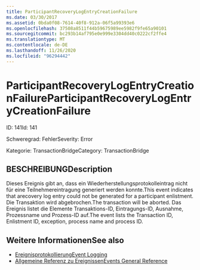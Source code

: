 ```yaml
---
title: ParticipantRecoveryLogEntryCreationFailure
ms.date: 03/30/2017
ms.assetid: 0bda0f08-7614-40f8-912a-06f5a99393e6
ms.openlocfilehash: 37508a8511f44b59675989ee5982f9fe65a90101
ms.sourcegitcommit: bc293b14af795e0e999e3304dd40c0222cf2ffe4
ms.translationtype: MT
ms.contentlocale: de-DE
ms.lasthandoff: 11/26/2020
ms.locfileid: "96294442"
---
```

# <a name="participantrecoverylogentrycreationfailure"></a><span data-ttu-id="28bda-102">ParticipantRecoveryLogEntryCreationFailure</span><span class="sxs-lookup"><span data-stu-id="28bda-102">ParticipantRecoveryLogEntryCreationFailure</span></span>

<span data-ttu-id="28bda-103">ID: 141</span><span class="sxs-lookup"><span data-stu-id="28bda-103">Id: 141</span></span>  
  
 <span data-ttu-id="28bda-104">Schweregrad: Fehler</span><span class="sxs-lookup"><span data-stu-id="28bda-104">Severity: Error</span></span>  
  
 <span data-ttu-id="28bda-105">Kategorie: TransactionBridge</span><span class="sxs-lookup"><span data-stu-id="28bda-105">Category: TransactionBridge</span></span>  
  
## <a name="description"></a><span data-ttu-id="28bda-106">BESCHREIBUNG</span><span class="sxs-lookup"><span data-stu-id="28bda-106">Description</span></span>  

 <span data-ttu-id="28bda-107">Dieses Ereignis gibt an, dass ein Wiederherstellungsprotokolleintrag nicht für eine Teilnehmereintragung generiert werden konnte.</span><span class="sxs-lookup"><span data-stu-id="28bda-107">This event indicates that arecovery log entry could not be generated for a participant enlistment.</span></span> <span data-ttu-id="28bda-108">Die Transaktion wird abgebrochen.</span><span class="sxs-lookup"><span data-stu-id="28bda-108">The transaction will be aborted.</span></span> <span data-ttu-id="28bda-109">Das Ereignis listet die Elemente Transaktions-ID, Eintragungs-ID, Ausnahme, Prozessname und Prozess-ID auf.</span><span class="sxs-lookup"><span data-stu-id="28bda-109">The event lists the Transaction ID, Enlistment ID, exception, process name and process ID.</span></span>  
  
## <a name="see-also"></a><span data-ttu-id="28bda-110">Weitere Informationen</span><span class="sxs-lookup"><span data-stu-id="28bda-110">See also</span></span>

- [<span data-ttu-id="28bda-111">Ereignisprotokollierung</span><span class="sxs-lookup"><span data-stu-id="28bda-111">Event Logging</span></span>](index.md)
- [<span data-ttu-id="28bda-112">Allgemeine Referenz zu Ereignissen</span><span class="sxs-lookup"><span data-stu-id="28bda-112">Events General Reference</span></span>](events-general-reference.md)
